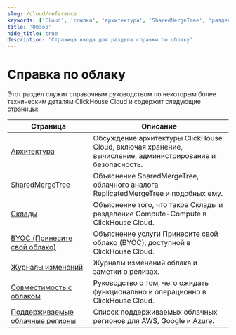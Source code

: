 ```yaml
---
slug: /cloud/reference
keywords: ['Cloud', 'ссылка', 'архитектура', 'SharedMergeTree', 'разделение Compute-Compute', 'Принесите свой облако', 'Журналы изменений', 'Поддерживаемые облачные регионы', 'Совместимость с облаком']
title: 'Обзор'
hide_title: true
description: 'Страница ввода для раздела справки по облаку'
---
```



# Справка по облаку

Этот раздел служит справочным руководством по некоторым более техническим деталям ClickHouse Cloud и содержит следующие страницы:

| Страница                              | Описание                                                                                               |
|-----------------------------------|-----------------------------------------------------------------------------------------------------------|
| [Архитектура](/cloud/reference/architecture)               | Обсуждение архитектуры ClickHouse Cloud, включая хранение, вычисление, администрирование и безопасность. |
| [SharedMergeTree](/cloud/reference/shared-merge-tree)            |  Объяснение SharedMergeTree, облачного аналога ReplicatedMergeTree и подобных ему.    |
| [Склады](/cloud/reference/warehouses)                 | Объяснение того, что такое Склады и разделение Compute-Compute в ClickHouse Cloud.                      |
| [BYOC (Принесите свой облако)](/cloud/reference/byoc)| Объяснение услуги Принесите свой облако (BYOC), доступной в ClickHouse Cloud.                     |
| [Журналы изменений](/cloud/reference/changelogs)                 | Журналы изменений облака и заметки о релизах.                                                                       |
| [Совместимость с облаком](/whats-new/cloud-compatibility)        | Руководство о том, чего ожидать функционально и операционно в ClickHouse Cloud.                             |
| [Поддерживаемые облачные регионы](/cloud/reference/supported-regions)    | Список поддерживаемых облачных регионов для AWS, Google и Azure.                                          |
